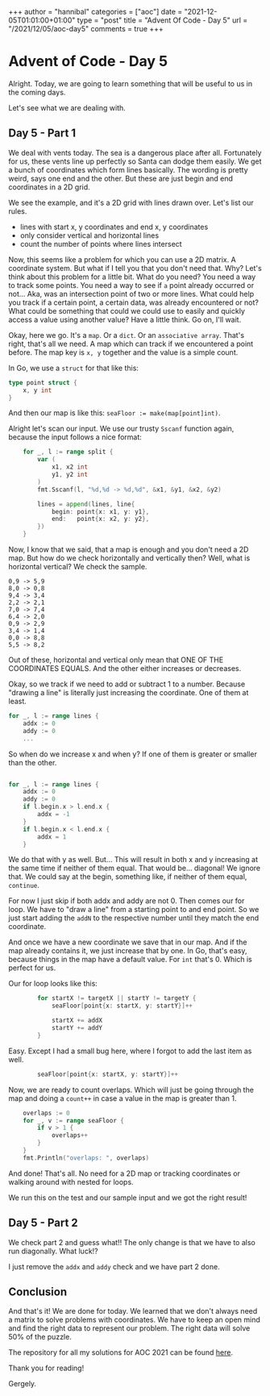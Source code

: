 +++
author = "hannibal"
categories = ["aoc"]
date = "2021-12-05T01:01:00+01:00"
type = "post"
title = "Advent Of Code - Day 5"
url = "/2021/12/05/aoc-day5"
comments = true
+++

# Advent of Code - Day 5

Alright. Today, we are going to learn something that will be useful to us in the coming days.

Let's see what we are dealing with.

## Day 5 - Part 1

We deal with vents today. The sea is a dangerous place after all. Fortunately for us, these vents line up perfectly so
Santa can dodge them easily. We get a bunch of coordinates which form lines basically. The wording is pretty weird, says one
end and the other. But these are just begin and end coordinates in a 2D grid.

We see the example, and it's a 2D grid with lines drawn over. Let's list our rules.

- lines with start x, y coordinates and end x, y coordinates
- only consider vertical and horizontal lines
- count the number of points where lines intersect

Now, this seems like a problem for which you can use a 2D matrix. A coordinate system. But what if I tell you that you
don't need that. Why? Let's think about this problem for a little bit. What do you need? You need a way to track some
points. You need a way to see if `a` point already occurred or not... Aka, was an intersection point of two or more lines.
What could help you track if a certain point, a certain data, was already encountered or not? What could be something
that could we could use to easily and quickly access a value using another value? Have a little think. Go on, I'll wait.

Okay, here we go. It's a `map`. Or a `dict`. Or an `associative array`. That's right, that's all we need. A map which
can track if we encountered a point before. The map key is `x, y` together and the value is a simple count.

In Go, we use a `struct` for that like this:

```go
type point struct {
    x, y int
}
```

And then our map is like this: `seaFloor := make(map[point]int)`.

Alright let's scan our input. We use our trusty `Sscanf` function again, because the input follows a nice format:

```go
	for _, l := range split {
		var (
			x1, x2 int
			y1, y2 int
		)
		fmt.Sscanf(l, "%d,%d -> %d,%d", &x1, &y1, &x2, &y2)

		lines = append(lines, line{
			begin: point{x: x1, y: y1},
			end:   point{x: x2, y: y2},
		})
	}
```

Now, I know that we said, that a map is enough and you don't need a 2D map. But how do we check horizontally and
vertically then? Well, what is horizontal vertical? We check the sample.

```
0,9 -> 5,9
8,0 -> 0,8
9,4 -> 3,4
2,2 -> 2,1
7,0 -> 7,4
6,4 -> 2,0
0,9 -> 2,9
3,4 -> 1,4
0,0 -> 8,8
5,5 -> 8,2
```

Out of these, horizontal and vertical only mean that ONE OF THE COORDINATES EQUALS. And the other either increases or
decreases.

Okay, so we track if we need to add or subtract 1 to a number. Because "drawing a line" is literally just increasing
the coordinate. One of them at least.

```go
for _, l := range lines {
    addx := 0
    addy := 0
    ...
```

So when do we increase x and when y? If one of them is greater or smaller than the other.

```go

for _, l := range lines {
    addx := 0
    addy := 0
    if l.begin.x > l.end.x {
        addx = -1
    }
    if l.begin.x < l.end.x {
        addx = 1
    }
```

We do that with y as well. But... This will result in both x and y increasing at the same time if neither of them equal.
That would be... diagonal! We ignore that. We could say at the begin, something like, if neither of them equal, `continue`.

For now I just skip if both addx and addy are not 0. Then comes our for loop. We have to "draw a line" from a starting
point to and end point. So we just start adding the `addN` to the respective number until they match the end coordinate.

And once we have a new coordinate we save that in our map. And if the map already contains it, we just increase that by
one. In Go, that's easy, because things in the map have a default value. For `int` that's 0. Which is perfect for us.

Our for loop looks like this:

```go
		for startX != targetX || startY != targetY {
			seaFloor[point{x: startX, y: startY}]++

			startX += addX
			startY += addY
		}
```

Easy. Except I had a small bug here, where I forgot to add the last item as well.

```go
		seaFloor[point{x: startX, y: startY}]++
```

Now, we are ready to count overlaps. Which will just be going through the map and doing a `count++` in case a value in
the map is greater than 1.

```go
	overlaps := 0
	for _, v := range seaFloor {
		if v > 1 {
			overlaps++
		}
	}
	fmt.Println("overlaps: ", overlaps)
```

And done! That's all. No need for a 2D map or tracking coordinates or walking around with nested for loops.

We run this on the test and our sample input and we got the right result!

## Day 5 - Part 2

We check part 2 and guess what!! The only change is that we have to also run diagonally. What luck!?

I just remove the `addx` and `addy` check and we have part 2 done.

## Conclusion

And that's it! We are done for today. We learned that we don't always need a matrix to solve problems with coordinates.
We have to keep an open mind and find the right data to represent our problem. The right data will solve 50% of the puzzle.

The repository for all my solutions for AOC 2021 can be found [here](https://github.com/Skarlso/aoc2021).

Thank you for reading!

Gergely.
